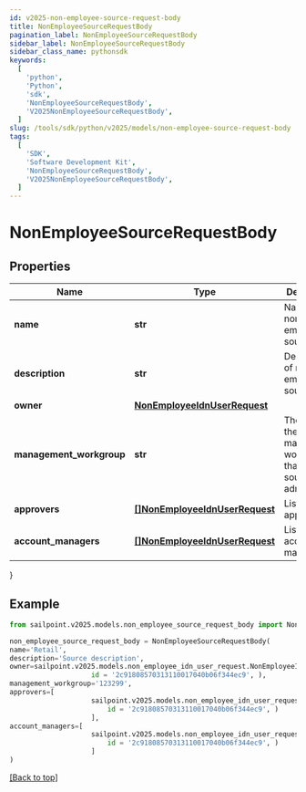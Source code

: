 ```yaml
---
id: v2025-non-employee-source-request-body
title: NonEmployeeSourceRequestBody
pagination_label: NonEmployeeSourceRequestBody
sidebar_label: NonEmployeeSourceRequestBody
sidebar_class_name: pythonsdk
keywords:
  [
    'python',
    'Python',
    'sdk',
    'NonEmployeeSourceRequestBody',
    'V2025NonEmployeeSourceRequestBody',
  ]
slug: /tools/sdk/python/v2025/models/non-employee-source-request-body
tags:
  [
    'SDK',
    'Software Development Kit',
    'NonEmployeeSourceRequestBody',
    'V2025NonEmployeeSourceRequestBody',
  ]
---
```


# NonEmployeeSourceRequestBody

## Properties

| Name | Type | Description | Notes |
| --- | --- | --- | --- |
| **name** | **str** | Name of non-employee source. | [required] |
| **description** | **str** | Description of non-employee source. | [required] |
| **owner** | [**NonEmployeeIdnUserRequest**](non-employee-idn-user-request) |  | [required] |
| **management_workgroup** | **str** | The ID for the management workgroup that contains source sub-admins | [optional] |
| **approvers** | [**[]NonEmployeeIdnUserRequest**](non-employee-idn-user-request) | List of approvers. | [optional] |
| **account_managers** | [**[]NonEmployeeIdnUserRequest**](non-employee-idn-user-request) | List of account managers. | [optional] |

}

## Example

```python
from sailpoint.v2025.models.non_employee_source_request_body import NonEmployeeSourceRequestBody

non_employee_source_request_body = NonEmployeeSourceRequestBody(
name='Retail',
description='Source description',
owner=sailpoint.v2025.models.non_employee_idn_user_request.NonEmployeeIdnUserRequest(
                    id = '2c91808570313110017040b06f344ec9', ),
management_workgroup='123299',
approvers=[
                    sailpoint.v2025.models.non_employee_idn_user_request.NonEmployeeIdnUserRequest(
                        id = '2c91808570313110017040b06f344ec9', )
                    ],
account_managers=[
                    sailpoint.v2025.models.non_employee_idn_user_request.NonEmployeeIdnUserRequest(
                        id = '2c91808570313110017040b06f344ec9', )
                    ]
)

```

[[Back to top]](#)
